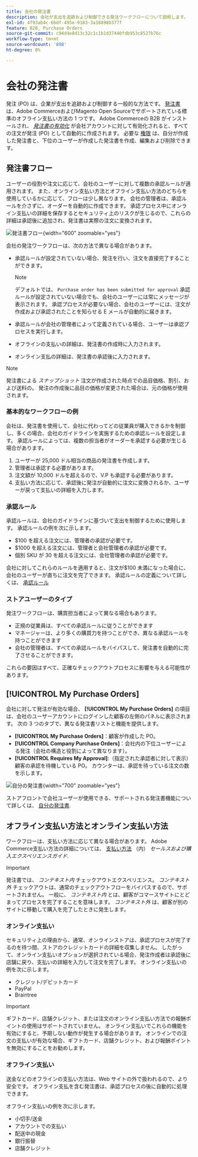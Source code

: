 ```yaml
---
title: 会社の発注書
description: 会社が支出を追跡および制御できる発注ワークフローについて説明します。
exl-id: 4f93ab4c-6bdf-495e-9183-3a18898b377f
feature: B2B, Purchase Orders
source-git-commit: c94d4e8d13c32c1c1b1d37440fdb953c8527b76c
workflow-type: tm+mt
source-wordcount: '898'
ht-degree: 0%

---
```


# 会社の発注書

発注 (PO) は、企業が支出を追跡および制御する一般的な方法です。 [発注書](../stores-purchase/purchase-order.md) は、Adobe CommerceおよびMagento Open Sourceでサポートされている標準のオフライン支払い方法の 1 つです。 Adobe Commerceの B2B がインストールされ、 [_発注書の有効化_](account-company-manage.md#advanced-settings) が会社アカウントに対して有効化されると、すべての注文が発注 (PO) として自動的に作成されます。 必要な [権限](account-company-roles-permissions.md) は、自分が作成した発注書と、下位のユーザーが作成した発注書を作成、編集および削除できます。

## 発注書フロー

ユーザーの役割や注文に応じて、会社のユーザーに対して複数の承認ルールが適用されます。 また、オンライン支払い方法とオフライン支払い方法のどちらを使用しているかに応じて、フローは少し異なります。 会社の管理者は、承認ルールを介さずに、オーダーを自動的に作成できます。 承認プロセス中にオンライン支払いの詳細を保存するとセキュリティ上のリスクが生じるので、これらの詳細は承認後に追加され、発注書は実際の注文に変換されます。

![発注書フロー](./assets/purchase-order-flow.png){width="600" zoomable="yes"}

会社の発注ワークフローは、次の方法で異なる場合があります。

- 承認ルールが設定されていない場合、発注を行い、注文を直接完了することができます。

  >[!NOTE]
  >
  >デフォルトでは、 `Purchase order has been submitted for approval` 承認ルールが設定されていない場合でも、会社のユーザーには常にメッセージが表示されます。 承認プロセスが必要ない場合、会社のユーザーには、注文が作成および承認されたことを知らせる E メールが自動的に届きます。

- 承認ルールが会社の管理者によって定義されている場合、ユーザーは承認プロセスを実行します。
- オフラインの支払いの詳細は、発注書の作成時に入力されます。
- オンライン支払の詳細は、発注書の承認後に入力されます。

>[!NOTE]
>
>発注書による _スナップショット_ 注文が作成された時点での品目価格、割引、および送料の。 発注の作成後に品目の価格が変更された場合は、元の価格が使用されます。

### 基本的なワークフローの例

会社は、発注書を使用して、会社に代わってどの従業員が購入できるかを制御し、多くの場合、会社のガイドラインを実施するための承認ルールを設定します。 承認ルールによっては、複数の担当者がオーダーを承認する必要が生じる場合があります。

1. ユーザーが 25,000 ドル相当の商品の発注書を作成します。
1. 管理者は承認する必要があります。
1. 注文額が 10,000 ドルを超えるので、V.P も承認する必要があります。
1. 支払い方法に応じて、承認後に発注が自動的に注文に変換されるか、ユーザーが戻って支払いの詳細を入力します。

### 承認ルール

承認ルールは、会社のガイドラインに基づいて支出を制御するために使用します。 承認ルールの例を次に示します。

- $100 を超える注文には、管理者の承認が必要です。
- $1000 を超える注文には、管理者と会社管理者の承認が必要です。
- 個別 SKU が 30 を超える注文には、会社管理者の承認が必要です。

会社に対してこれらのルールを適用すると、注文が$100 未満になった場合に、会社のユーザーが直ちに注文を完了できます。 承認ルールの定義について詳しくは、 [承認ルール](account-dashboard-approval-rules.md)

### ストアユーザーのタイプ

発注ワークフローは、購買担当者によって異なる場合もあります。

- 正規の従業員は、すべての承認ルールに従うことができます
- マネージャーは、より多くの購買力を持つことができ、異なる承認ルールを持つことができます
- 会社の管理者は、すべての承認ルールをバイパスして、発注書を自動的に完了させることができます。

これらの要因はすべて、正確なチェックアウトプロセスに影響を与える可能性があります。

## [!UICONTROL My Purchase Orders]

会社に対して発注が有効な場合、 **[!UICONTROL My Purchase Orders]** の項目は、会社のユーザーアカウントにログインした顧客の左側のパネルに表示されます。 次の 3 つのタブで、異なる発注書リストと機能を提供します。

- **[!UICONTROL My Purchase Orders]**：顧客が作成した PO。
- **[!UICONTROL Company Purchase Orders]**：会社内の下位ユーザーによる発注（会社の構造と役割によって異なります）。
- **[!UICONTROL Requires My Approval]**:（指定された承認者に対して表示）顧客の承認を待機している PO。 カウンターは、承認を待っている注文の数を示します。

![自分の発注書](./assets/account-dashboard-my-purchase-orders.png){width="700" zoomable="yes"}

ストアフロントで会社ユーザーが使用できる、サポートされる発注書機能について詳しくは、 [自分の発注書](account-dashboard-my-purchase-orders.md).

## オフライン支払い方法とオンライン支払い方法

ワークフローは、支払い方法に応じて異なる場合があります。 Adobe Commerce支払い方法の詳細については、 [支払い方法](../stores-purchase/payments.md) （内） _セールスおよび購入エクスペリエンスガイド_.

>[!IMPORTANT]
>
>発注書では、 _コンテキスト内_ チェックアウトエクスペリエンス。 _コンテキスト外_ チェックアウトは、通常のチェックアウトフローをバイパスするので、サポートされません。 一般に、 _コンテキスト内_ とは、顧客がコマースサイトにとどまってプロセスを完了することを意味します。 _コンテキスト外_ は、顧客が別のサイトに移動して購入を完了したときに発生します。

### オンライン支払い

セキュリティ上の理由から、通常、オンラインストアは、承認プロセスが完了するのを待つ間、ストアのクレジットカードの詳細を収集しません。 したがって、オンライン支払いオプションが選択されている場合、発注作成者は承認後に店舗に戻り、支払いの詳細を入力して注文を完了します。 オンライン支払いの例を次に示します。

- クレジット/デビットカード
- PayPal
- Braintree

>[!IMPORTANT]
>
>ギフトカード、店舗クレジット、または注文のオンライン支払い方法での報酬ポイントの使用はサポートされていません。 オンライン支払いでこれらの機能を有効にすると、予期しない動作が発生する場合があります。 オンラインでの注文の支払いが有効な場合、ギフトカード、店舗クレジット、および報酬ポイントを無効にすることをお勧めします。

### オフライン支払い

送金などのオフラインの支払い方法は、Web サイトの外で扱われるので、より安全です。 オフライン支払を含む発注書は、承認プロセスの後に自動的に処理できます。

オフライン支払いの例を次に示します。

- 小切手/送金
- アカウントでの支払い
- 配送中の現金
- 銀行振替
- 店舗クレジット

